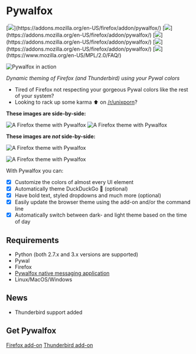 # Pywalfox

<div class="row">
[<img src="https://img.shields.io/amo/v/pywalfox">](https://addons.mozilla.org/en-US/firefox/addon/pywalfox/)
[<img src="https://img.shields.io/amo/stars/pywalfox">](https://addons.mozilla.org/en-US/firefox/addon/pywalfox/)
[<img src="https://img.shields.io/amo/users/pywalfox">](https://addons.mozilla.org/en-US/firefox/addon/pywalfox/)
[<img src="https://img.shields.io/amo/dw/pywalfox">](https://addons.mozilla.org/en-US/firefox/addon/pywalfox/)
[<img src="https://img.shields.io/github/license/frewacom/pywalfox">](https://www.mozilla.org/en-US/MPL/2.0/FAQ/)
</div>

![Pywalfox in action](https://imgur.com/mlY1wLH)

*Dynamic theming of Firefox (and Thunderbird) using your Pywal colors*

- Tired of Firefox not respecting your gorgeous Pywal colors like the rest of your system?
- Looking to rack up some karma :arrow_up: on [/r/unixporn](https://reddit.com/r/unixporn)?

**These images are side-by-side:**

![A Firefox theme with Pywalfox](https://imgur.com/ZZTTU7r)
![A Firefox theme with Pywalfox](https://imgur.com/fKHxiHo)

**These images are *not* side-by-side:**

![A Firefox theme with Pywalfox](https://imgur.com/oXCt4wd)

![A Firefox theme with Pywalfox](https://imgur.com/eISvXBd)

With Pywalfox you can:
- [x] Customize the colors of almost every UI element
- [x] Automatically theme DuckDuckGo :duck: (optional)
- [x] Have bold text, styled dropdowns and much more (optional)
- [x] Easily update the browser theme using the add-on and/or the command line
- [x] Automatically switch between dark- and light theme based on the time of day

## Requirements
- Python (both 2.7.x and 3.x versions are supported)
- Pywal
- Firefox
- [Pywalfox native messaging application](https://github.com/Frewacom/pywalfox-native)
- Linux/MacOS/Windows

## News
- Thunderbird support added

## Get Pywalfox
[Firefox add-on](https://addons.mozilla.org/en-US/firefox/addon/pywalfox/)
[Thunderbird add-on](https://addons.thunderbird.net/sv-SE/thunderbird/addon/pywalfox/)
